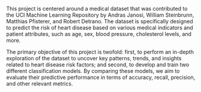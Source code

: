 This project is centered around a medical dataset that was contributed to the UCI Machine Learning Repository by Andras Janosi, William Steinbrunn, Matthias Pfisterer, and Robert Detrano. The dataset is specifically designed to predict the risk of heart disease based on various medical indicators and patient attributes, such as age, sex, blood pressure, cholesterol levels, and more.

The primary objective of this project is twofold: first, to perform an in-depth exploration of the dataset to uncover key patterns, trends, and insights related to heart disease risk factors; and second, to develop and train two different classification models. By comparing these models, we aim to evaluate their predictive performance in terms of accuracy, recall, precision, and other relevant metrics.

